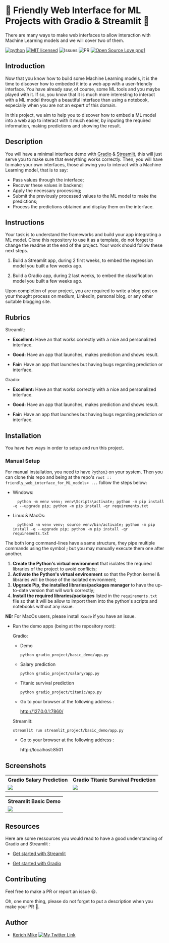 # 🚀 Friendly Web Interface for ML Projects with Gradio & Streamlit 🚀

There are many ways to make web interfaces to allow interaction with Machine Learning models and we will cover two of them.

[![python](https://img.shields.io/badge/Python-3776AB?style=for-the-badge&logo=python&logoColor=white)](https://img.shields.io/badge/Python-3776AB?style=for-the-badge&logo=python&logoColor=white)
[![MIT licensed](https://img.shields.io/badge/license-mit-blue?style=for-the-badge&logo=appveyor)](./LICENSE)
![Issues](https://img.shields.io/github/issues/PapiHack/wimlds-demo?style=for-the-badge&logo=appveyor)
![PR](https://img.shields.io/github/issues-pr/PapiHack/wimlds-demo?style=for-the-badge&logo=appveyor)
[![Open Source Love png1](https://badges.frapsoft.com/os/v1/open-source.png?v=103)](https://github.com/ellerbrock/open-source-badges/)

## Introduction

Now that you know how to build some Machine Learning models, it is the time to discover how to embeded it into a web app with a user-friendly interface. You have already saw, of course, some ML tools and you maybe played with it. If so, you know that it is much more interesting to interact with a ML model through a beautiful interface than using a notebook, especially when you are not an expert of this domain.  

In this project, we aim to help you to discover how to embed a ML model into a web app to interact with it much easier, by inputing the required information, making predictions and showing the result.


<!-- You can find the slides of my talk at <https://meissa-wimlds-presentation.netlify.app>. -->

## Description

<!-- 
[gradio](https://gradio.app/)
[streamlit](https://streamlit.io/)
-->

You will have a minimal interface demo with [Gradio](https://gradio.app/) & [Streamlit](https://streamlit.io/), this will just serve you to make sure that everything works correctly. Then, you will have to make your own interfaces, those allowing you to interact with a Machine Learning model, that is to say:
- Pass values through the interface;
- Recover these values in backend;
- Apply the necessary processing;
- Submit the previously processed values to the ML model to make the predictions;
- Process the predictions obtained and display them on the interface.

## Instructions

Your task is to understand the frameworks and build your app integrating a ML model.
Clone this repository to use it as a template, do not forget to change the readme at the end of the project.
Your work should follow these next steps.

1.  Build a Streamlit app, during 2 first weeks, to embed the regression model you built a few weeks ago. 

2.  Build a Gradio app, during 2 last weeks, to embed the classification model you built a few weeks ago.


Upon completion of your project, you are required to write a blog post
on your thought process on medium, LinkedIn, personal blog, or any other
suitable blogging site.

## Rubrics

Streamlit:

-   **Excellent:** Have an that works correctly with a nice and personalized interface.

-   **Good:** Have an app that launches, makes prediction and shows result.

-   **Fair:** Have an app that launches but having bugs regarding prediction or interface.


Gradio:

-   **Excellent:** Have an that works correctly with a nice and personalized interface.

-   **Good:** Have an app that launches, makes prediction and shows result.

-   **Fair:** Have an app that launches but having bugs regarding prediction or interface.

## Installation

You have two ways in order to setup and run this project.

### Manual Setup

For manual installation, you need to have [`Python3`](https://www.python.org/) on your system. Then you can clone this repo and being at the repo's `root :: friendly_web_interface_for_ML_models> ...`  follow the steps below:

- Windows:
        
        python -m venv venv; venv\Scripts\activate; python -m pip install -q --upgrade pip; python -m pip install -qr requirements.txt  

- Linux & MacOs:
        
        python3 -m venv venv; source venv/bin/activate; python -m pip install -q --upgrade pip; python -m pip install -qr requirements.txt  

The both long command-lines have a same structure, they pipe multiple commands using the symbol **;** but you may manually execute them one after another.

1. **Create the Python's virtual environment** that isolates the required libraries of the project to avoid conflicts;
2. **Activate the Python's virtual environment** so that the Python kernel & libraries will be those of the isolated environment;
3. **Upgrade Pip, the installed libraries/packages manager** to have the up-to-date version that will work correctly;
4. **Install the required libraries/packages** listed in the `requirements.txt` file so that it will be allow to import them into the python's scripts and notebooks without any issue.

**NB:** For MacOs users, please install `Xcode` if you have an issue.

- Run the demo apps (being at the repository root):
        
  Gradio:
    
    - Demo

          python gradio_project/basic_demo/app.py

    - Salary prediction

          python gradio_project/salary/app.py

    - Titanic survival prediction

          python gradio_project/titanic/app.py   


  - Go to your browser at the following address :
        
      http://127.0.0.1:7860/


  Streamlit: 

      streamlit run streamlit_project/basic_demo/app.py

  - Go to your browser at the following address :
        
      http://localhost:8501

<!-- ## Structure
### File: app.py

### Folder: ml 

C:.
├───.pytest_cache
│   └───v
│       └───cache
├───gradio_project
│   ├───salary 
│   └───titanic
├───ml
│   ├───salary
│   └───titanic
├───streamlit_project
└───tests
    ├───gradio_project
    ├───ml
    └───streamlit_project


-->

## Screenshots

<table>
    <tr>
        <th>Gradio Salary Prediction</th>
        <th>Gradio Titanic Survival Prediction</th>
    </tr>
    <tr>
        <td><img src="./screenshots/gr_salary_app_interface.png"/></td>
        <td><img src="./screenshots/gr_titanic_app_interface.png"/></td>
    </tr>
</table>

<table>
    <tr>
        <th>Streamlit Basic Demo</th>
    </tr>
    <tr>
        <td><img src="./screenshots/st_basic_demo_app_interface.png"/></td>
    </tr>
</table>

## Resources
Here are some ressources you would read to have a good understanding of Gradio and Streamlit :
- [Get started with Streamlit](https://docs.streamlit.io/library/get-started/create-an-app)

- [Get started with Gradio](https://gradio.app/getting_started/)




## Contributing

Feel free to make a PR or report an issue 😃.

Oh, one more thing, please do not forget to put a description when you make your PR 🙂.

## Author

- [Kerich Mike](https://www.linkedin.com/in/esa%C3%AFe-alain-emmanuel-dina-koupoh-7b974a17a/)
[![My Twitter Link](https://img.shields.io/twitter/follow/emmanuelkoupoh?style=social)](https://twitter.com/emmanuelkoupoh)
